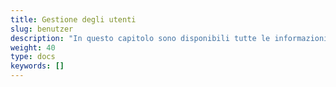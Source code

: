 ```yaml
---
title: Gestione degli utenti
slug: benutzer
description: "In questo capitolo sono disponibili tutte le informazioni utili sulla gestione degli utenti. La gestione degli utenti è un compito esclusivamente di competenza dei responsabili cantonali."
weight: 40
type: docs
keywords: []
---
```


